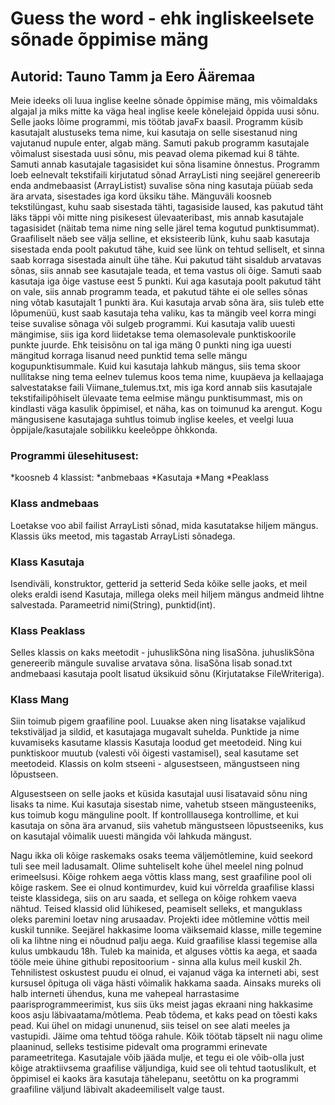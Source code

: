 # Guess the word - ehk ingliskeelsete sõnade õppimise mäng

## Autorid: Tauno Tamm ja Eero Ääremaa

Meie ideeks oli luua inglise keelne sõnade õppimise mäng, mis võimaldaks
algajal ja miks mitte ka väga heal inglise keele kõnelejaid õppida uusi
sõnu. Selle jaoks lõime programmi, mis töötab javaFx baasil. 
Programm küsib kasutajalt alustuseks tema nime, kui kasutaja on selle sisestanud
ning vajutanud nupule enter, algab mäng. Samuti pakub programm kasutajale võimalust
sisestada uusi sõnu, mis peavad olema pikemad kui 8 tähte. Samuti annab kasutajale
tagasisidet kui sõna lisamine õnnestus. Programm loeb eelnevalt
tekstifaili kirjutatud sõnad ArrayListi ning seejärel genereerib enda
andmebaasist (ArrayListist) suvalise sõna ning kasutaja püüab seda ära arvata,
sisestades iga kord üksiku tähe. Mänguväli koosneb tekstilüngast, kuhu saab sisestada
tähti, tagasiside laused, kas pakutud täht läks täppi või mitte ning
pisikesest ülevaateribast, mis annab kasutajale tagasisidet (näitab tema nime
ning selle järel tema kogutud punktisummat). Graafiliselt näeb see välja selline,
et eksisteerib lünk, kuhu saab kasutaja sisestada enda poolt pakutud tähe, 
kuid see lünk on tehtud selliselt, et sinna saab korraga sisestada ainult
ühe tähe. Kui pakutud täht sisaldub arvatavas sõnas, siis annab see kasutajale teada,
et tema vastus oli õige. Samuti saab kasutaja iga õige vastuse eest 5 punkti.
Kui aga kasutaja poolt pakutud täht on vale, siis annab programm teada, et 
pakutud tähte ei ole selles sõnas ning võtab kasutajalt 1 punkti ära.
Kui kasutaja arvab sõna ära, siis tuleb ette lõpumenüü, kust saab kasutaja teha 
valiku, kas ta mängib veel korra mingi teise suvalise sõnaga või sulgeb programmi.
Kui kasutaja valib uuesti mängimise, siis iga kord liidetakse tema olemasolevale 
punktiskoorile punkte juurde. Ehk teisisõnu on tal iga mäng 0 punkti ning
iga uuesti mängitud korraga lisanud need punktid tema selle mängu kogupunktisummale.
Kuid kui kasutaja lahkub mängus, siis tema skoor nullitakse ning tema eelnev tulemus
koos tema nime, kuupäeva ja kellaajaga salvestatakse faili Viimane_tulemus.txt,
mis iga kord annab siis kasutajale tekstifailipõhiselt ülevaate tema eelmise mängu 
punktisummast, mis on kindlasti väga kasulik õppimisel, et näha, kas on toimunud
ka arengut. Kogu mängusisene kasutajaga suhtlus toimub inglise keeles, et veelgi
luua õppijale/kasutajale sobilikku keeleõppe õhkkonda.
</br>

### Programmi ülesehitusest:

*koosneb 4 klassist:
    *anbmebaas
    *Kasutaja
    *Mang
    *Peaklass

### Klass andmebaas

Loetakse voo abil failist ArrayListi sõnad, mida kasutatakse hiljem mängus.
Klassis üks meetod, mis tagastab ArrayListi sõnadega.


### Klass Kasutaja

Isendiväli, konstruktor, getterid ja setterid
Seda kõike selle jaoks, et meil oleks eraldi isend Kasutaja,
millega oleks meil hiljem mängus andmeid lihtne salvestada.
Parameetrid nimi(String), punktid(int).


### Klass Peaklass

Selles klassis on kaks meetodit - juhuslikSõna ning lisaSõna.
juhuslikSõna genereerib mängule suvalise arvatava sõna.
lisaSõna lisab sonad.txt andmebaasi kasutaja poolt lisatud üksikuid sõnu (Kirjutatakse FileWriteriga).

### Klass Mang

Siin toimub pigem graafiline pool. Luuakse aken ning lisatakse vajalikud tekstiväljad ja sildid, et kasutajaga
mugavalt suhelda. Punktide ja nime kuvamiseks kasutame klassis Kasutaja loodud get meetodeid. 
Ning kui punktiskoor muutub (valesti või õigesti vastamisel), seal kasutame set meetodeid.
Klassis on kolm stseeni - algusestseen, mängustseen ning lõpustseen.</br>

Algusestseen on selle jaoks et küsida kasutajal uusi lisatavaid sõnu ning lisaks ta nime. 
Kui kasutaja sisestab nime, vahetub stseen mängusteeniks, kus toimub kogu mänguline poolt.
If kontrolllausega kontrollime, et kui kasutaja on sõna ära arvanud, siis vahetub mängustseen
lõpustseeniks, kus on kasutajal võimalik uuesti mängida või lahkuda mängust.</br>


Nagu ikka oli kõige raskemaks osaks teema väljemõtlemine, kuid seekord tuli see meil ladusamalt.
Olime suhteliselt kohe ühel meelel ning polnud erimeelsusi. Kõige rohkem aega võttis klass mang, sest graafiline
pool oli kõige raskem. See ei olnud kontimurdev, kuid kui võrrelda graafilise klassi teiste klassidega, siis on aru
saada, et sellega on kõige rohkem vaeva nähtud. Teised klassid olid lühikesed, peamiselt selleks, et manguklass
oleks paremini loetav ning arusaadav. Projekti idee mõtlemine võttis meil kuskil tunnike. Seejärel hakkasime looma
väiksemaid klasse, mille tegemine oli ka lihtne ning ei nõudnud palju aega. Kuid graafilise klassi tegemise alla 
kulus umbkaudu 18h. Tuleb ka mainida, et alguses võttis ka aega, et saada tööle meie ühine githubi repositoorium -
sinna alla kulus meil kuskil 2h. Tehnilistest oskustest puudu ei olnud, ei vajanud väga ka interneti abi, sest kursusel
õpituga oli väga hästi võimalik hakkama saada. Ainsaks mureks oli halb interneti ühendus, kuna me vahepeal harrastasime
paarisprogrammeerimist, kus siis üks meist jagas ekraani ning hakkasime koos asju läbivaatama/mõtlema. Peab tõdema,
et kaks pead on tõesti kaks pead. Kui ühel on midagi ununenud, siis teisel on see alati meeles ja vastupidi.
Jäime oma tehtud tööga rahule. Kõik töötab täpselt nii nagu olime plaaninud, selleks testisime pidevalt oma 
programmi erinevate parameetritega. Kasutajale võib jääda mulje, et tegu ei ole võib-olla just kõige
atraktiivsema graafilise väljundiga, kuid see oli tehtud taotuslikult, et õppimisel ei kaoks ära kasutaja
tähelepanu, seetõttu on ka programmi graafiline väljund läbivalt akadeemiliselt valge taust.
